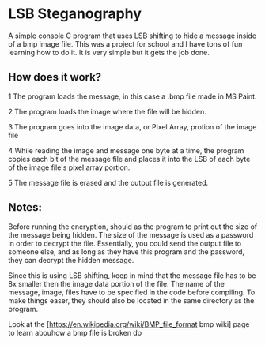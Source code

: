 # LSB Steganography
A simple console C program that uses LSB shifting to hide a message inside of a bmp image file. This was a project for school and I have tons of fun learning how to do it. It is very simple but it gets the job done.

## How does it work?
1 The program loads the message, in this case a .bmp file made in MS Paint.

2 The program loads the image where the file will be hidden.

3 The program goes into the image data, or Pixel Array, protion of the image file

4 While reading the image and message one byte at a time, the program copies each bit of the message file and places it into the LSB of each byte of the image file's pixel array portion.

5 The message file is erased and the output file is generated.

## Notes:
Before running the encryption, should as the program to print out the size of the message being hidden. The size of the message is used as a password in order to decrypt the file.
Essentially, you could send the output file to someone else, and as long as they have this program and the password, they can decrypt the hidden message.

Since this is using LSB shifting, keep in mind that the message file has to be 8x smaller then the image data portion of the file.
The name of the message, image, files have to be specified in the code before compiling. To make things easer, they should also be located in the same directory as the program.

Look at the [https://en.wikipedia.org/wiki/BMP_file_format bmp wiki] page to learn abouhow a bmp file is broken do
